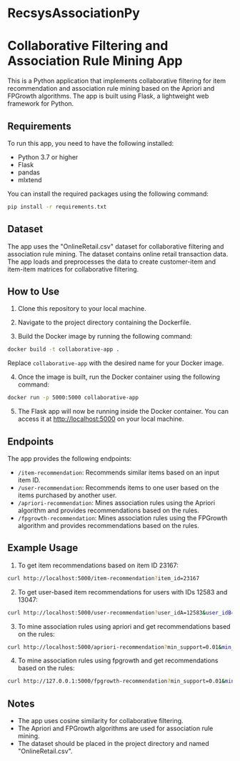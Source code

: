 # RecsysAssociationPy
# Collaborative Filtering and Association Rule Mining App

This is a Python application that implements collaborative filtering for item recommendation and association rule mining based on the Apriori and FPGrowth algorithms. The app is built using Flask, a lightweight web framework for Python.

## Requirements

To run this app, you need to have the following installed:

- Python 3.7 or higher
- Flask
- pandas
- mlxtend

You can install the required packages using the following command:

```bash
pip install -r requirements.txt
```

## Dataset

The app uses the "OnlineRetail.csv" dataset for collaborative filtering and association rule mining. The dataset contains online retail transaction data. The app loads and preprocesses the data to create customer-item and item-item matrices for collaborative filtering.

## How to Use

1. Clone this repository to your local machine.

2. Navigate to the project directory containing the Dockerfile.

3. Build the Docker image by running the following command:

```bash
docker build -t collaborative-app .
```

Replace `collaborative-app` with the desired name for your Docker image.

4. Once the image is built, run the Docker container using the following command:

```bash
docker run -p 5000:5000 collaborative-app
```

5. The Flask app will now be running inside the Docker container. You can access it at [http://localhost:5000](http://localhost:5000) on your local machine.

## Endpoints

The app provides the following endpoints:

- `/item-recommendation`: Recommends similar items based on an input item ID.
- `/user-recommendation`: Recommends items to one user based on the items purchased by another user.
- `/apriori-recommendation`: Mines association rules using the Apriori algorithm and provides recommendations based on the rules.
- `/fpgrowth-recommendation`: Mines association rules using the FPGrowth algorithm and provides recommendations based on the rules.

## Example Usage

1. To get item recommendations based on item ID 23167:

```bash
curl http://localhost:5000/item-recommendation?item_id=23167
```

2. To get user-based item recommendations for users with IDs 12583 and 13047:

```bash
curl http://localhost:5000/user-recommendation?user_idA=12583&user_idB=13047
```

3. To mine association rules using apriori and get recommendations based on the rules:

```bash
curl http://localhost:5000/apriori-recommendation?min_support=0.01&min_threshold=0.5
```

4. To mine association rules using fpgrowth and get recommendations based on the rules:

```bash
curl http://127.0.0.1:5000/fpgrowth-recommendation?min_support=0.01&min_threshold=0.5
```

## Notes

- The app uses cosine similarity for collaborative filtering.
- The Apriori and FPGrowth algorithms are used for association rule mining.
- The dataset should be placed in the project directory and named "OnlineRetail.csv".

